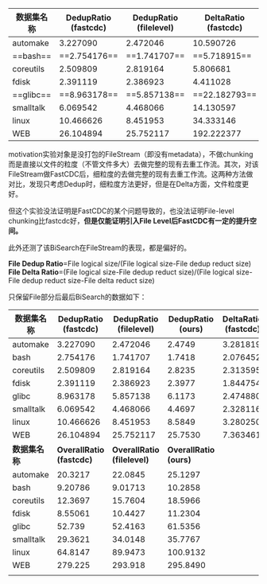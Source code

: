 
| 数据集名称     | DedupRatio (fastcdc) | DedupRatio (filelevel) | DeltaRatio (fastcdc) | DeltaRatio (filelevel) | OverallRatio (fastcdc) | OverallRatio (filelevel) |
| --------- | -------------------- | ---------------------- | -------------------- | ---------------------- | ---------------------- | ------------------------ |
| automake  | 3.227090             | 2.472046               | 10.590726            | 14.427375              | 20.3217                | 22.0845                  |
| ==bash==  | ==2.754176==         | ==1.741707==           | ==5.718915==         | ==5.548134==           | ==9.20786==            | ==9.01713==              |
| coreutils | 2.509809             | 2.819164               | 5.806681             | 7.366676               | 12.3697                | 15.7604                  |
| fdisk     | 2.391119             | 2.386923               | 4.411028             | 4.947326               | 8.55061                | 10.4427                  |
| ==glibc== | ==8.963178==         | ==5.857138==           | ==22.182793==        | ==20.764170==          | ==52.739==             | ==52.4163==              |
| smalltalk | 6.069542             | 4.468066               | 14.130597            | 15.920370              | 29.3621                | 34.0148                  |
| linux     | 10.466626            | 8.451953               | 34.333146            | 45.381427              | 64.8147                | 89.9473                  |
| WEB       | 26.104894            | 25.752117              | 192.222377           | 223.582437             | 279.225                | 293.918                  |

motivation实验对象是没打包的FileStream（即没有metadata），不做chunking而是直接以文件的粒度（不管文件多大）去做完整的现有去重工作流。其次，对该FileStream做FastCDC后，细粒度的去做完整的现有去重工作流。这两种方法做对比，发现只考虑Dedup时，细粒度方法更好，但是在Delta方面，文件粒度更好。

但这个实验没法证明是FastCDC的某个问题导致的，也没法证明File-level chunking比fastcdc好，**但是仅能证明引入File Level后FastCDC有一定的提升空间。**

此外还测了该BiSearch在FileStream的表现，都是偏好的。

**File Dedup Ratio**=File logical size/(File logical size-File dedup reduct size)
**File Delta Ratio**=(File logical size-File dedup reduct size)/(File logical size-File dedup reduct size-File delta reduct size)

只保留File部分后最后BiSearch的数据如下：

| 数据集名称     | DedupRatio (fastcdc)       | DedupRatio (filelevel)       | DedupRatio (ours)       | DeltaRatio (fastcdc) | DeltaRatio (filelevel) | DeltaRatio (ours) |
| --------- | -------------------------- | ---------------------------- | ----------------------- | -------------------- | ---------------------- | ----------------- |
| automake  | 3.227090                   | 2.472046                     | 2.4749                  | 3.281819             | 5.836208               | 6.9659            |
| bash      | 2.754176                   | 1.741707                     | 1.7418                  | 2.076452             | 3.185457               | 3.8648            |
| coreutils | 2.509809                   | 2.819164                     | 2.8235                  | 2.313595             | 2.613072               | 3.3239            |
| fdisk     | 2.391119                   | 2.386923                     | 2.3977                  | 1.844754             | 2.072679               | 2.4361            |
| glibc     | 8.963178                   | 5.857138                     | 6.1173                  | 2.474880             | 3.545105               | 4.4459            |
| smalltalk | 6.069542                   | 4.468066                     | 4.4697                  | 2.328116             | 3.563146               | 3.8675            |
| linux     | 10.466626                  | 8.451953                     | 8.5849                  | 3.280250             | 5.369342               | 6.2136            |
| WEB       | 26.104894                  | 25.752117                    | 25.7530                 | 7.363461             | 8.682099               | 8.7897            |
| **数据集名称** | **OverallRatio (fastcdc)** | **OverallRatio (filelevel)** | **OverallRatio (ours)** |                      |                        |                   |
| automake  | 20.3217                    | 22.0845                      | 25.1297                 |                      |                        |                   |
| bash      | 9.20786                    | 9.01713                      | 10.2858                 |                      |                        |                   |
| coreutils | 12.3697                    | 15.7604                      | 18.5966                 |                      |                        |                   |
| fdisk     | 8.55061                    | 10.4427                      | 11.2304                 |                      |                        |                   |
| glibc     | 52.739                     | 52.4163                      | 61.5356                 |                      |                        |                   |
| smalltalk | 29.3621                    | 34.0148                      | 35.7767                 |                      |                        |                   |
| linux     | 64.8147                    | 89.9473                      | 100.9132                |                      |                        |                   |
| WEB       | 279.225                    | 293.918                      | 295.8490                |                      |                        |                   |
|           |                            |                              |                         |                      |                        |                   |


